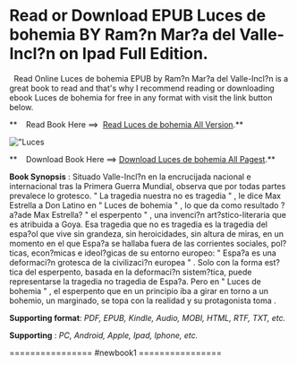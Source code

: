  **Read or Download EPUB Luces de bohemia BY Ram?n Mar?a del Valle-Incl?n on Ipad Full Edition.**
================================================================================================

  Read Online Luces de bohemia EPUB by Ram?n Mar?a del Valle-Incl?n is a great book to read and that's why I recommend reading or downloading ebook Luces de bohemia for free in any format with visit the link button below.

**    Read Book Here ==>  [Read Luces de bohemia All Version](https://newbookintheword.blogspot.com/id/8437635063).**

![\"Luces](\"https://i.gr-assets.com/images/S/compressed.photo.goodreads.com/books/1540731343l/42509735._SY160_.jpg\")

**    Download Book Here ==> [Download Luces de bohemia All Pagest](https://newbookintheword.blogspot.com/id/8437635063).**

**Book Synopsis** : Situado Valle-Incl?n en la encrucijada nacional e internacional tras la Primera Guerra Mundial, observa que por todas partes prevalece lo grotesco. " La tragedia nuestra no es tragedia " , le dice Max Estrella a Don Latino en " Luces de bohemia " , lo que da como resultado ?a?ade Max Estrella? " el esperpento " , una invenci?n art?stico-literaria que es atribuida a Goya. Esa tragedia que no es tragedia es la tragedia del espa?ol que vive sin grandeza, sin heroicidades, sin altura de miras, en un momento en el que Espa?a se hallaba fuera de las corrientes sociales, pol?ticas, econ?micas e ideol?gicas de su entorno europeo: " Espa?a es una deformaci?n grotesca de la civilizaci?n europea " . Solo con la forma est?tica del esperpento, basada en la deformaci?n sistem?tica, puede representarse la tragedia no tragedia de Espa?a. Pero en " Luces de bohemia " , el esperpento que en un principio iba a girar en torno a un bohemio, un marginado, se topa con la realidad y su protagonista toma .

**Supporting format**: _PDF, EPUB, Kindle, Audio, MOBI, HTML, RTF, TXT, etc._

**Supporting** : _PC, Android, Apple, Ipad, Iphone, etc._

================ #newbook1 ================
